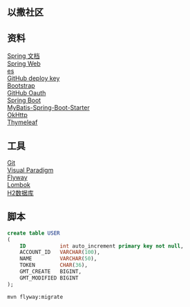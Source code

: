 ## 以撒社区

## 资料
[Spring 文档](https://spring.io/guides)  
[Spring Web](https://spring.io/guides/gs/serving-web-content/)  
[es](https://elasticsearch.cn/explore)  
[GitHub deploy key](https://developer.github.com/v3/guides/managing-deploy-keys/#deploy-keys)  
[Bootstrap](https://v3.bootcss.com/getting-started/)  
[GitHub Oauth](https://developer.github.com/apps/building-oauth-apps/creating-an-oauth-app/)  
[Spring Boot](https://docs.spring.io/spring-boot/docs/2.2.2.RELEASE/reference/html/spring-boot-features.html#boot-features-sql)  
[MyBatis-Spring-Boot-Starter](http://mybatis.org/spring-boot-starter/mybatis-spring-boot-autoconfigure/)  
[OkHttp](https://square.github.io/okhttp/#get-a-url)  
[Thymeleaf](https://www.thymeleaf.org/doc/tutorials/3.0/usingthymeleaf.html#setting-attribute-values)   


## 工具
[Git](https://git-scm.com/download)  
[Visual Paradigm](https://www.visual-paradigm.com/)  
[Flyway](https://flywaydb.org/getstarted/firststeps/maven)  
[Lombok](https://projectlombok.org/)  
[H2数据库](http://www.h2database.com/html/main.html)  

## 脚本
```sql
create table USER
(
    ID           int auto_increment primary key not null,
    ACCOUNT_ID   VARCHAR(100),
    NAME         VARCHAR(50),
    TOKEN        CHAR(36),
    GMT_CREATE   BIGINT,
    GMT_MODIFIED BIGINT
);
```
```bash
mvn flyway:migrate
```
